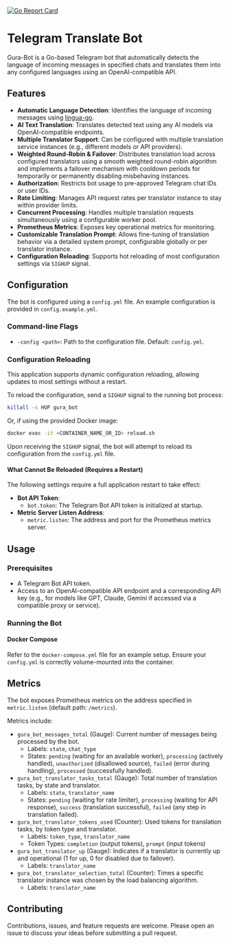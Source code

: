 [![Go Report Card](https://goreportcard.com/badge/github.com/4O4-Not-F0und/Gura-Bot)](https://goreportcard.com/report/github.com/4O4-Not-F0und/Gura-Bot)

# Telegram Translate Bot

Gura-Bot is a Go-based Telegram bot that automatically detects the language of incoming messages in specified chats and translates them into any configured languages using an OpenAI-compatible API.

## Features

* **Automatic Language Detection**: Identifies the language of incoming messages using [lingua-go](https://github.com/pemistahl/lingua-go).
* **AI Text Translation**: Translates detected text using any AI models via OpenAI-compatible endpoints.
* **Multiple Translator Support**: Can be configured with multiple translation service instances (e.g., different models or API providers).
* **Weighted Round-Robin & Failover**: Distributes translation load across configured translators using a smooth weighted round-robin algorithm and implements a failover mechanism with cooldown periods for temporarily or permanently disabling misbehaving instances.
* **Authorization**: Restricts bot usage to pre-approved Telegram chat IDs or user IDs.
* **Rate Limiting**: Manages API request rates per translator instance to stay within provider limits.
* **Concurrent Processing**: Handles multiple translation requests simultaneously using a configurable worker pool.
* **Prometheus Metrics**: Exposes key operational metrics for monitoring.
* **Customizable Translation Prompt**: Allows fine-tuning of translation behavior via a detailed system prompt, configurable globally or per translator instance.
* **Configuration Reloading**: Supports hot reloading of most configuration settings via `SIGHUP` signal.

## Configuration

The bot is configured using a `config.yml` file. An example configuration is provided in `config.example.yml`.

### Command-line Flags

* `-config <path>`: Path to the configuration file. Default: `config.yml`.

### Configuration Reloading

This application supports dynamic configuration reloading, allowing updates to most settings without a restart.

To reload the configuration, send a `SIGHUP` signal to the running bot process:

```bash
killall -s HUP gura_bot
```
Or, if using the provided Docker image:
```bash
docker exec -it <CONTAINER_NAME_OR_ID> reload.sh
```

Upon receiving the `SIGHUP` signal, the bot will attempt to reload its configuration from the `config.yml` file.

#### What Cannot Be Reloaded (Requires a Restart)

The following settings require a full application restart to take effect:

* **Bot API Token**:
    * `bot.token`: The Telegram Bot API token is initialized at startup.
* **Metric Server Listen Address**:
    * `metric.listen`: The address and port for the Prometheus metrics server.

## Usage

### Prerequisites

* A Telegram Bot API token.
* Access to an OpenAI-compatible API endpoint and a corresponding API key (e.g., for models like GPT, Claude, Gemini if accessed via a compatible proxy or service).

### Running the Bot

#### Docker Compose

Refer to the `docker-compose.yml` file for an example setup. Ensure your `config.yml` is correctly volume-mounted into the container.

## Metrics

The bot exposes Prometheus metrics on the address specified in `metric.listen` (default path: `/metrics`).

Metrics include:

* `gura_bot_messages_total` (Gauge): Current number of messages being processed by the bot.
    * Labels: `state`, `chat_type`
    * States: `pending` (waiting for an available worker), `processing` (actively handled), `unauthorized` (disallowed source), `failed` (error during handling), `processed` (successfully handled).
* `gura_bot_translator_tasks_total` (Gauge): Total number of translation tasks, by state and translator.
    * Labels: `state`, `translator_name`
    * States: `pending` (waiting for rate limiter), `processing` (waiting for API response), `success` (translation successful), `failed` (any step in translation failed).
* `gura_bot_translator_tokens_used` (Counter): Used tokens for translation tasks, by token type and translator.
    * Labels: `token_type`, `translator_name`
    * Token Types: `completion` (output tokens), `prompt` (input tokens)
* `gura_bot_translator_up` (Gauge): Indicates if a translator is currently up and operational (1 for up, 0 for disabled due to failover).
    * Labels: `translator_name`
* `gura_bot_translator_selection_total` (Counter): Times a specific translator instance was chosen by the load balancing algorithm.
    * Labels: `translator_name`

## Contributing

Contributions, issues, and feature requests are welcome. Please open an issue to discuss your ideas before submitting a pull request.
